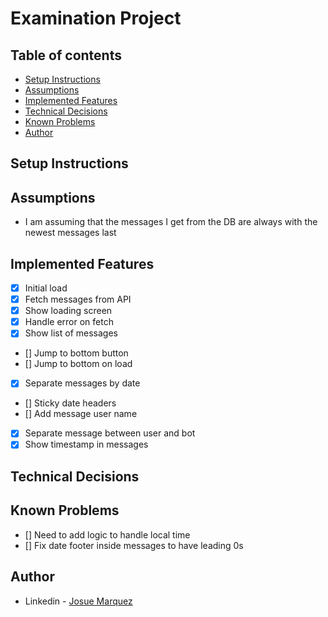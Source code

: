# Examination Project

## Table of contents

-   [Setup Instructions](#setup-instructions)
-   [Assumptions](#assumptions)
-   [Implemented Features](#implemented-features)
-   [Technical Decisions](#technical-decisions)
-   [Known Problems](#known-problems)
-   [Author](#author)

## Setup Instructions

## Assumptions

-   I am assuming that the messages I get from the DB are always with the newest messages last

## Implemented Features

-   [x] Initial load
-   [x] Fetch messages from API
-   [x] Show loading screen
-   [x] Handle error on fetch
-   [x] Show list of messages
-   [] Jump to bottom button
-   [] Jump to bottom on load
-   [x] Separate messages by date
-   [] Sticky date headers
-   [] Add message user name
-   [x] Separate message between user and bot
-   [x] Show timestamp in messages

## Technical Decisions

## Known Problems

-   [] Need to add logic to handle local time
-   [] Fix date footer inside messages to have leading 0s

## Author

-   Linkedin - [Josue Marquez](https://www.linkedin.com/in/josuemarquez/)
